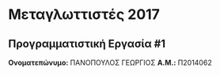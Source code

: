 # Μεταγλωττιστές 2017
## Προγραμματιστική Εργασία #1

**Ονοματεπώνυμο:** ΠΑΝΟΠΟΥΛΟΣ ΓΕΩΡΓΙΟΣ
**Α.Μ.:** Π2014062

